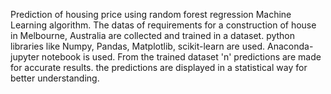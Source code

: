 Prediction of housing price using random forest regression Machine Learning algorithm.
The datas of requirements for a construction of house in Melbourne, Australia are collected and trained in a dataset.
python libraries like Numpy, Pandas, Matplotlib, scikit-learn are used.
Anaconda-jupyter notebook is used.
From the trained dataset 'n' predictions are made for accurate results.
the predictions are displayed in a statistical way for better understanding.
